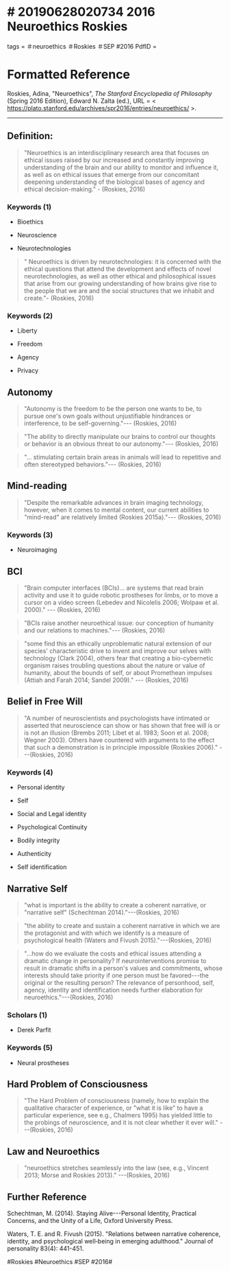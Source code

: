 # \# 20190628020734 2016 Neuroethics Roskies


tags = ＃neuroethics ＃Roskies ＃SEP \#2016 PdfID =

# Formatted Reference

Roskies, Adina, \"Neuroethics\", *The Stanford Encyclopedia of Philosophy* (Spring 2016 Edition), Edward N. Zalta (ed.), URL = \< <https://plato.stanford.edu/archives/spr2016/entries/neuroethics/> \>.

------------------------------------------------------------------------

## Definition:

> "Neuroethics is an interdisciplinary research area that focuses on ethical issues raised by our increased and constantly improving understanding of the brain and our ability to monitor and influence it, as well as on ethical issues that emerge from our concomitant deepening understanding of the biological bases of agency and ethical decision-making." - (Roskies, 2016)

### Keywords (1)

-   Bioethics

-   Neuroscience

-   Neurotechnologies

> " Neuroethics is driven by neurotechnologies: it is concerned with the ethical questions that attend the development and effects of novel neurotechnologies, as well as other ethical and philosophical issues that arise from our growing understanding of how brains give rise to the people that we are and the social structures that we inhabit and create."- (Roskies, 2016)

### Keywords (2)

-   Liberty

-   Freedom

-   Agency

-   Privacy

## Autonomy

> "Autonomy is the freedom to be the person one wants to be, to pursue one's own goals without unjustifiable hindrances or interference, to be self-governing."--- (Roskies, 2016)

> "The ability to directly manipulate our brains to control our thoughts or behavior is an obvious threat to our autonomy."--- (Roskies, 2016)

> "... stimulating certain brain areas in animals will lead to repetitive and often stereotyped behaviors."--- (Roskies, 2016)

## Mind-reading

> "Despite the remarkable advances in brain imaging technology, however, when it comes to mental content, our current abilities to "mind-read" are relatively limited (Roskies 2015a)."--- (Roskies, 2016)

### Keywords (3)

-   Neuroimaging

## BCI

> "Brain computer interfaces (BCIs)... are systems that read brain activity and use it to guide robotic prostheses for limbs, or to move a cursor on a video screen (Lebedev and Nicolelis 2006; Wolpaw et al. 2000)." --- (Roskies, 2016)

> "BCIs raise another neuroethical issue: our conception of humanity and our relations to machines."--- (Roskies, 2016)

> "some find this an ethically unproblematic natural extension of our species' characteristic drive to invent and improve our selves with technology (Clark 2004), others fear that creating a bio-cybernetic organism raises troubling questions about the nature or value of humanity, about the bounds of self, or about Promethean impulses (Attiah and Farah 2014; Sandel 2009)." --- (Roskies, 2016)

## Belief in Free Will

> "A number of neuroscientists and psychologists have intimated or asserted that neuroscience can show or has shown that free will is or is not an illusion (Brembs 2011; Libet et al. 1983; Soon et al. 2008; Wegner 2003). Others have countered with arguments to the effect that such a demonstration is in principle impossible (Roskies 2006)." ---(Roskies, 2016)

### Keywords (4)

-   Personal identity

-   Self

-   Social and Legal identity

-   Psychological Continuity

-   Bodily integrity

-   Authenticity

-   Self identification

## Narrative Self

> "what is important is the ability to create a coherent narrative, or "narrative self" (Schechtman 2014)."---(Roskies, 2016)

> "the ability to create and sustain a coherent narrative in which we are the protagonist and with which we identify is a measure of psychological health (Waters and Fivush 2015)."---(Roskies, 2016)

> "...how do we evaluate the costs and ethical issues attending a dramatic change in personality? If neurointerventions promise to result in dramatic shifts in a person's values and commitments, whose interests should take priority if one person must be favored---the original or the resulting person? The relevance of personhood, self, agency, identity and identification needs further elaboration for neuroethics."---(Roskies, 2016)

### Scholars (1)

-   Derek Parfit

### Keywords (5)

-   Neural prostheses

## Hard Problem of Consciousness

> "The Hard Problem of consciousness (namely, how to explain the qualitative character of experience, or "what it is like" to have a particular experience, see e.g., Chalmers 1995) has yielded little to the probings of neuroscience, and it is not clear whether it ever will." ---(Roskies, 2016)

## Law and Neuroethics

> "neuroethics stretches seamlessly into the law (see, e.g., Vincent 2013; Morse and Roskies 2013)." ---(Roskies, 2016)

## Further Reference

Schechtman, M. (2014). Staying Alive---Personal Identity, Practical Concerns, and the Unity of a Life, Oxford University Press.

Waters, T. E. and R. Fivush (2015). \"Relations between narrative coherence, identity, and psychological well‐being in emerging adulthood.\" Journal of personality 83(4): 441-451.

\#Roskies \#Neuroethics \#SEP \#2016\#
